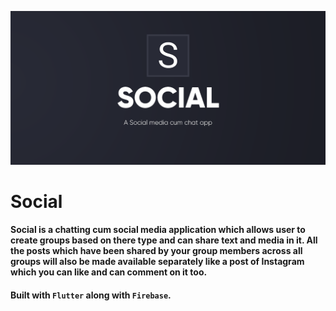 ![Poster](/Screenshort/thumbnail.png)

# Social

**Social is a chatting cum social media application which allows user to create groups based on there type and can share text and media in it. All the posts which have been shared by your group members across all groups will also be made available separately like a post of Instagram which you can like and can comment on it too.**

#### Built with `Flutter` along with `Firebase`.


